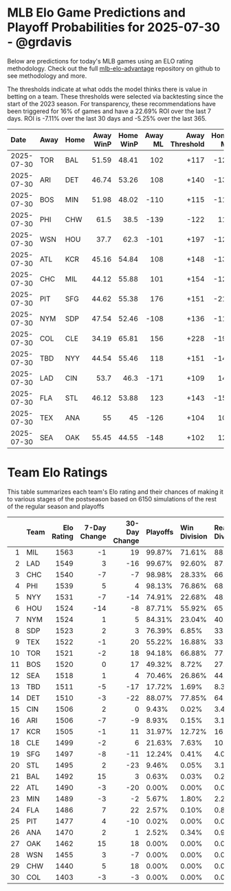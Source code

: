 # MLB Elo Game Predictions and Playoff Probabilities for 2025-07-30 - @grdavis
Below are predictions for today's MLB games using an ELO rating methodology. Check out the full [mlb-elo-advantage](https://github.com/grdavis/mlb-elo-advantage) repository on github to see methodology and more.

The thresholds indicate at what odds the model thinks there is value in betting on a team. These thresholds were selected via backtesting since the start of the 2023 season. For transparency, these recommendations have been triggered for 16% of games and have a 22.69% ROI over the last 7 days. ROI is -7.11% over the last 30 days and -5.25% over the last 365.

| Date       | Away   | Home   |   Away WinP |   Home WinP |   Away ML |   Away Threshold |   Home ML |   Home Threshold |
|:-----------|:-------|:-------|------------:|------------:|----------:|-----------------:|----------:|-----------------:|
| 2025-07-30 | TOR    | BAL    |       51.59 |       48.41 |       102 |             +117 |      -124 |             +131 |
| 2025-07-30 | ARI    | DET    |       46.74 |       53.26 |       108 |             +140 |      -132 |             +110 |
| 2025-07-30 | BOS    | MIN    |       51.98 |       48.02 |      -110 |             +115 |      -110 |             +133 |
| 2025-07-30 | PHI    | CHW    |       61.5  |       38.5  |      -139 |             -122 |       114 |             +191 |
| 2025-07-30 | WSN    | HOU    |       37.7  |       62.3  |      -101 |             +197 |      -121 |             -125 |
| 2025-07-30 | ATL    | KCR    |       45.16 |       54.84 |       108 |             +148 |      -131 |             +104 |
| 2025-07-30 | CHC    | MIL    |       44.12 |       55.88 |       101 |             +154 |      -123 |             +100 |
| 2025-07-30 | PIT    | SFG    |       44.62 |       55.38 |       176 |             +151 |      -218 |             +102 |
| 2025-07-30 | NYM    | SDP    |       47.54 |       52.46 |      -108 |             +136 |      -113 |             +113 |
| 2025-07-30 | COL    | CLE    |       34.19 |       65.81 |       156 |             +228 |      -192 |             -142 |
| 2025-07-30 | TBD    | NYY    |       44.54 |       55.46 |       118 |             +151 |      -143 |             +102 |
| 2025-07-30 | LAD    | CIN    |       53.7  |       46.3  |      -171 |             +109 |       140 |             +142 |
| 2025-07-30 | FLA    | STL    |       46.12 |       53.88 |       123 |             +143 |      -150 |             +108 |
| 2025-07-30 | TEX    | ANA    |       55    |       45    |      -126 |             +104 |       104 |             +149 |
| 2025-07-30 | SEA    | OAK    |       55.45 |       44.55 |      -148 |             +102 |       122 |             +151 |

# Team Elo Ratings
This table summarizes each team's Elo rating and their chances of making it to various stages of the postseason based on 6150 simulations of the rest of the regular season and playoffs

|    | Team   |   Elo Rating |   7-Day Change |   30-Day Change | Playoffs   | Win Division   | Reach Div. Rd.   | Reach CS   | Reach WS   | Win WS   |
|---:|:-------|-------------:|---------------:|----------------:|:-----------|:---------------|:-----------------|:-----------|:-----------|:---------|
|  1 | MIL    |         1563 |             -1 |              19 | 99.87%     | 71.61%         | 88.23%           | 51.93%     | 31.79%     | 21.43%   |
|  2 | LAD    |         1549 |              3 |             -16 | 99.67%     | 92.60%         | 87.74%           | 48.94%     | 24.44%     | 15.84%   |
|  3 | CHC    |         1540 |             -7 |              -7 | 98.98%     | 28.33%         | 66.81%           | 31.33%     | 14.78%     | 8.62%    |
|  4 | PHI    |         1539 |              5 |               4 | 98.13%     | 76.86%         | 68.57%           | 33.92%     | 15.19%     | 9.11%    |
|  5 | NYY    |         1531 |             -7 |             -14 | 74.91%     | 22.68%         | 48.07%           | 26.42%     | 14.59%     | 6.26%    |
|  6 | HOU    |         1524 |            -14 |              -8 | 87.71%     | 55.92%         | 65.98%           | 35.02%     | 17.89%     | 6.52%    |
|  7 | NYM    |         1524 |              1 |               5 | 84.31%     | 23.04%         | 40.55%           | 16.49%     | 7.04%      | 3.61%    |
|  8 | SDP    |         1523 |              2 |               3 | 76.39%     | 6.85%          | 33.54%           | 12.70%     | 5.30%      | 2.91%    |
|  9 | TEX    |         1522 |             -1 |              20 | 55.22%     | 16.88%         | 33.33%           | 16.57%     | 9.06%      | 3.17%    |
| 10 | TOR    |         1521 |             -2 |              18 | 94.18%     | 66.88%         | 77.06%           | 39.32%     | 20.15%     | 7.76%    |
| 11 | BOS    |         1520 |              0 |              17 | 49.32%     | 8.72%          | 27.43%           | 13.77%     | 6.86%      | 2.49%    |
| 12 | SEA    |         1518 |              1 |               4 | 70.46%     | 26.86%         | 44.05%           | 22.08%     | 10.88%     | 4.34%    |
| 13 | TBD    |         1511 |             -5 |             -17 | 17.72%     | 1.69%          | 8.34%            | 3.67%      | 1.93%      | 0.72%    |
| 14 | DET    |         1510 |             -3 |             -22 | 88.07%     | 77.85%         | 64.62%           | 29.82%     | 13.40%     | 4.89%    |
| 15 | CIN    |         1506 |              2 |               0 | 9.43%      | 0.02%          | 3.41%            | 1.09%      | 0.31%      | 0.05%    |
| 16 | ARI    |         1506 |             -7 |              -9 | 8.93%      | 0.15%          | 3.14%            | 1.27%      | 0.46%      | 0.20%    |
| 17 | KCR    |         1505 |             -1 |              11 | 31.97%     | 12.72%         | 16.80%           | 7.59%      | 3.19%      | 0.99%    |
| 18 | CLE    |         1499 |             -2 |               6 | 21.63%     | 7.63%          | 10.89%           | 4.46%      | 1.77%      | 0.68%    |
| 19 | SFG    |         1497 |             -8 |             -11 | 12.24%     | 0.41%          | 4.02%            | 1.22%      | 0.39%      | 0.24%    |
| 20 | STL    |         1495 |              2 |             -23 | 9.46%      | 0.05%          | 3.19%            | 0.99%      | 0.28%      | 0.08%    |
| 21 | BAL    |         1492 |             15 |               3 | 0.63%      | 0.03%          | 0.28%            | 0.08%      | 0.02%      | 0.02%    |
| 22 | ATL    |         1490 |             -3 |             -20 | 0.00%      | 0.00%          | 0.00%            | 0.00%      | 0.00%      | 0.00%    |
| 23 | MIN    |         1489 |             -3 |              -2 | 5.67%      | 1.80%          | 2.20%            | 0.91%      | 0.23%      | 0.05%    |
| 24 | FLA    |         1486 |              7 |              22 | 2.57%      | 0.10%          | 0.80%            | 0.11%      | 0.03%      | 0.03%    |
| 25 | PIT    |         1477 |              4 |             -10 | 0.02%      | 0.00%          | 0.00%            | 0.00%      | 0.00%      | 0.00%    |
| 26 | ANA    |         1470 |              2 |               1 | 2.52%      | 0.34%          | 0.96%            | 0.28%      | 0.05%      | 0.00%    |
| 27 | OAK    |         1462 |             15 |              18 | 0.00%      | 0.00%          | 0.00%            | 0.00%      | 0.00%      | 0.00%    |
| 28 | WSN    |         1455 |              3 |              -7 | 0.00%      | 0.00%          | 0.00%            | 0.00%      | 0.00%      | 0.00%    |
| 29 | CHW    |         1440 |              5 |              18 | 0.00%      | 0.00%          | 0.00%            | 0.00%      | 0.00%      | 0.00%    |
| 30 | COL    |         1403 |             -3 |              -3 | 0.00%      | 0.00%          | 0.00%            | 0.00%      | 0.00%      | 0.00%    |